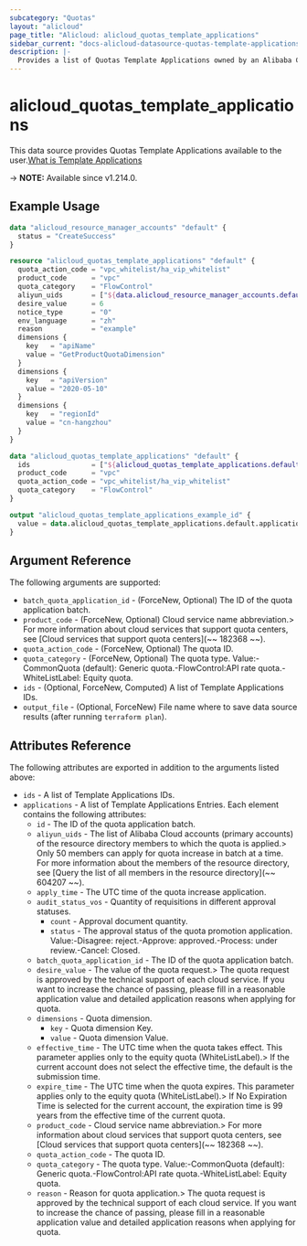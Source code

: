 ```yaml
---
subcategory: "Quotas"
layout: "alicloud"
page_title: "Alicloud: alicloud_quotas_template_applications"
sidebar_current: "docs-alicloud-datasource-quotas-template-applications"
description: |-
  Provides a list of Quotas Template Applications owned by an Alibaba Cloud account.
---
```


# alicloud_quotas_template_applications

This data source provides Quotas Template Applications available to the user.[What is Template Applications](https://www.alibabacloud.com/help/en/quota-center/developer-reference/api-quotas-2020-05-10-createquotaapplicationsfortemplate)

-> **NOTE:** Available since v1.214.0.

## Example Usage

```terraform
data "alicloud_resource_manager_accounts" "default" {
  status = "CreateSuccess"
}

resource "alicloud_quotas_template_applications" "default" {
  quota_action_code = "vpc_whitelist/ha_vip_whitelist"
  product_code      = "vpc"
  quota_category    = "FlowControl"
  aliyun_uids       = ["${data.alicloud_resource_manager_accounts.default.ids.0}"]
  desire_value      = 6
  notice_type       = "0"
  env_language      = "zh"
  reason            = "example"
  dimensions {
    key   = "apiName"
    value = "GetProductQuotaDimension"
  }
  dimensions {
    key   = "apiVersion"
    value = "2020-05-10"
  }
  dimensions {
    key   = "regionId"
    value = "cn-hangzhou"
  }
}

data "alicloud_quotas_template_applications" "default" {
  ids               = ["${alicloud_quotas_template_applications.default.id}"]
  product_code      = "vpc"
  quota_action_code = "vpc_whitelist/ha_vip_whitelist"
  quota_category    = "FlowControl"
}

output "alicloud_quotas_template_applications_example_id" {
  value = data.alicloud_quotas_template_applications.default.applications.0.id
}
```

## Argument Reference

The following arguments are supported:
* `batch_quota_application_id` - (ForceNew, Optional) The ID of the quota application batch.
* `product_code` - (ForceNew, Optional) Cloud service name abbreviation.> For more information about cloud services that support quota centers, see [Cloud services that support quota centers](~~ 182368 ~~).
* `quota_action_code` - (ForceNew, Optional) The quota ID.
* `quota_category` - (ForceNew, Optional) The quota type. Value:-CommonQuota (default): Generic quota.-FlowControl:API rate quota.-WhiteListLabel: Equity quota.
* `ids` - (Optional, ForceNew, Computed) A list of Template Applications IDs.
* `output_file` - (Optional, ForceNew) File name where to save data source results (after running `terraform plan`).


## Attributes Reference

The following attributes are exported in addition to the arguments listed above:
* `ids` - A list of Template Applications IDs.
* `applications` - A list of Template Applications Entries. Each element contains the following attributes:
  * `id` - The ID of the quota application batch.
  * `aliyun_uids` - The list of Alibaba Cloud accounts (primary accounts) of the resource directory members to which the quota is applied.> Only 50 members can apply for quota increase in batch at a time. For more information about the members of the resource directory, see [Query the list of all members in the resource directory](~~ 604207 ~~).
  * `apply_time` - The UTC time of the quota increase application.
  * `audit_status_vos` - Quantity of requisitions in different approval statuses.
    * `count` - Approval document quantity.
    * `status` - The approval status of the quota promotion application. Value:-Disagree: reject.-Approve: approved.-Process: under review.-Cancel: Closed.
  * `batch_quota_application_id` - The ID of the quota application batch.
  * `desire_value` - The value of the quota request.> The quota request is approved by the technical support of each cloud service. If you want to increase the chance of passing, please fill in a reasonable application value and detailed application reasons when applying for quota.
  * `dimensions` - Quota dimension.
    * `key` - Quota dimension Key.
    * `value` - Quota dimension Value.
  * `effective_time` - The UTC time when the quota takes effect. This parameter applies only to the equity quota (WhiteListLabel).> If the current account does not select the effective time, the default is the submission time.
  * `expire_time` - The UTC time when the quota expires. This parameter applies only to the equity quota (WhiteListLabel).> If No Expiration Time is selected for the current account, the expiration time is 99 years from the effective time of the current quota.
  * `product_code` - Cloud service name abbreviation.> For more information about cloud services that support quota centers, see [Cloud services that support quota centers](~~ 182368 ~~).
  * `quota_action_code` - The quota ID.
  * `quota_category` - The quota type. Value:-CommonQuota (default): Generic quota.-FlowControl:API rate quota.-WhiteListLabel: Equity quota.
  * `reason` - Reason for quota application.> The quota request is approved by the technical support of each cloud service. If you want to increase the chance of passing, please fill in a reasonable application value and detailed application reasons when applying for quota.
